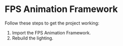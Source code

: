 # FPS Animation Framework
 Follow these steps to get the project working:
 
 1. Import the FPS Animation Framework.
 2. Rebuild the lighting.
